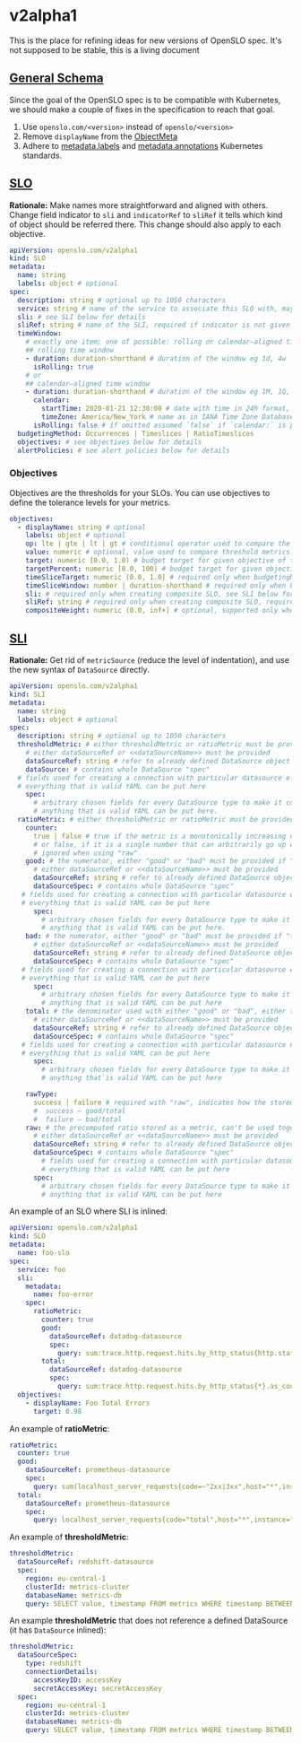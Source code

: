 # v2alpha1

This is the place for refining ideas for new versions of OpenSLO spec. It's not supposed to be stable, this is a living document

## [General Schema](https://github.com/OpenSLO/OpenSLO?tab=readme-ov-file#general-schema)

Since the goal of the OpenSLO spec is to be compatible with Kubernetes, we should make a couple of fixes
in the specification to reach that goal.

1. Use `openslo.com/<version>` instead of `openslo/<version>`
2. Remove `displayName` from the [ObjectMeta](https://kubernetes.io/docs/reference/generated/kubernetes-api/v1.28/#objectmeta-v1-meta)
3. Adhere to [metadata.labels](https://kubernetes.io/docs/concepts/overview/working-with-objects/labels/) and
   [metadata.annotations](https://kubernetes.io/docs/concepts/overview/working-with-objects/annotations/) Kubernetes standards.

## [SLO](../README.md#slo)

**Rationale:** Make names more straightforward and aligned with others. Change field indicator to `sli` and `indicatorRef` to `sliRef`
it tells which kind of object should be referred there. This change should also apply to each objective.

```yaml
apiVersion: openslo.com/v2alpha1
kind: SLO
metadata:
  name: string
  labels: object # optional
spec:
  description: string # optional up to 1050 characters
  service: string # name of the service to associate this SLO with, may refer (depends on implementation) to existing object Kind: Service
  sli: # see SLI below for details
  sliRef: string # name of the SLI, required if indicator is not given and you want to reference to existing SLI
  timeWindow:
    # exactly one item; one of possible: rolling or calendar–aligned time window
    ## rolling time window
    - duration: duration-shorthand # duration of the window eg 1d, 4w
      isRolling: true
    # or
    ## calendar–aligned time window
    - duration: duration-shorthand # duration of the window eg 1M, 1Q, 1Y
      calendar:
        startTime: 2020-01-21 12:30:00 # date with time in 24h format, format without time zone
        timeZone: America/New_York # name as in IANA Time Zone Database
      isRolling: false # if omitted assumed `false` if `calendar:` is present
  budgetingMethod: Occurrences | Timeslices | RatioTimeslices
  objectives: # see objectives below for details
  alertPolicies: # see alert policies below for details
```

### Objectives

Objectives are the thresholds for your SLOs. You can use objectives to define
the tolerance levels for your metrics.

```yaml
objectives:
  - displayName: string # optional
    labels: object # optional
    op: lte | gte | lt | gt # conditional operator used to compare the SLI against the value. Only needed when using a thresholdMetric
    value: numeric # optional, value used to compare threshold metrics. Only needed when using a thresholdMetric
    target: numeric [0.0, 1.0) # budget target for given objective of the SLO, can't be used with targetPercent
    targetPercent: numeric [0.0, 100) # budget target for given objective of the SLO, can't be used with target
    timeSliceTarget: numeric (0.0, 1.0] # required only when budgetingMethod is set to TimeSlices
    timeSliceWindow: number | duration-shorthand # required only when budgetingMethod is set to TimeSlices or RatioTimeslices
    sli: # required only when creating composite SLO, see SLI below for more details
    sliRef: string # required only when creating composite SLO, required if sli is not given.
    compositeWeight: numeric (0.0, inf+] # optional, supported only when declaring multiple objectives, default value 1.
```

## [SLI](../README.md#sli)

**Rationale:** Get rid of `metricSource` (reduce the level of indentation), and use the new syntax of `DataSource` directly.

```yaml
apiVersion: openslo.com/v2alpha1
kind: SLI
metadata:
  name: string
  labels: object # optional
spec:
  description: string # optional up to 1050 characters
  thresholdMetric: # either thresholdMetric or ratioMetric must be provided
    # either dataSourceRef or <<dataSourceName>> must be provided
    dataSourceRef: string # refer to already defined DataSource object
    dataSource: # contains whole DataSource "spec"
  # fields used for creating a connection with particular datasource e.g. AccessKeys, SecretKeys, etc.
  # everything that is valid YAML can be put here
    spec:
      # arbitrary chosen fields for every DataSource type to make it comfortable to use
      # anything that is valid YAML can be put here.
  ratioMetric: # either thresholdMetric or ratioMetric must be provided
    counter:
      true | false # true if the metric is a monotonically increasing counter,
      # or false, if it is a single number that can arbitrarily go up or down
      # ignored when using "raw"
    good: # the numerator, either "good" or "bad" must be provided if "total" is used
      # either dataSourceRef or <<dataSourceName>> must be provided
      dataSourceRef: string # refer to already defined DataSource object
      dataSourceSpec: # contains whole DataSource "spec"
   # fields used for creating a connection with particular datasource e.g. AccessKeys, SecretKeys, etc.
   # everything that is valid YAML can be put here
      spec:
        # arbitrary chosen fields for every DataSource type to make it comfortable to use
        # anything that is valid YAML can be put here.
    bad: # the numerator, either "good" or "bad" must be provided if "total" is used
      # either dataSourceRef or <<dataSourceName>> must be provided
      dataSourceRef: string # refer to already defined DataSource object
      dataSourceSpec: # contains whole DataSource "spec"
   # fields used for creating a connection with particular datasource e.g. AccessKeys, SecretKeys, etc.
   # everything that is valid YAML can be put here
      spec:
        # arbitrary chosen fields for every DataSource type to make it comfortable to use
        # anything that is valid YAML can be put here
    total: # the denominator used with either "good" or "bad", either this or "raw" must be used
      # either dataSourceRef or <<dataSourceName>> must be provided
      dataSourceRef: string # refer to already defined DataSource object
      dataSourceSpec: # contains whole DataSource "spec"
   # fields used for creating a connection with particular datasource e.g. AccessKeys, SecretKeys, etc.
   # everything that is valid YAML can be put here
      spec:
        # arbitrary chosen fields for every DataSource type to make it comfortable to use
        # anything that is valid YAML can be put here

    rawType:
      success | failure # required with "raw", indicates how the stored ratio was calculated:
      #  success – good/total
      #  failure – bad/total
    raw: # the precomputed ratio stored as a metric, can't be used together with good/bad/total
      # either dataSourceRef or <<dataSourceName>> must be provided
      dataSourceRef: string # refer to already defined DataSource object
      dataSourceSpec: # contains whole DataSource "spec"
        # fields used for creating a connection with particular datasource e.g. AccessKeys, SecretKeys, etc.
        # everything that is valid YAML can be put here
      spec:
        # arbitrary chosen fields for every DataSource type to make it comfortable to use
        # anything that is valid YAML can be put here
```

An example of an SLO where SLI is inlined:

```yaml
apiVersion: openslo.com/v2alpha1
kind: SLO
metadata:
  name: foo-slo
spec:
  service: foo
  sli:
    metadata:
      name: foo-error
    spec:
      ratioMetric:
        counter: true
        good:
          dataSourceRef: datadog-datasource
          spec:
            query: sum:trace.http.request.hits.by_http_status{http.status_code:200}.as_count()
        total:
          dataSourceRef: datadog-datasource
          spec:
            query: sum:trace.http.request.hits.by_http_status{*}.as_count()
  objectives:
    - displayName: Foo Total Errors
      target: 0.98
```

An example of **ratioMetric**:

```yaml
ratioMetric:
  counter: true
  good:
    dataSourceRef: prometheus-datasource
    spec:
      query: sum(localhost_server_requests{code=~"2xx|3xx",host="*",instance="127.0.0.1:9090"})
  total:
    dataSourceRef: prometheus-datasource
    spec:
      query: localhost_server_requests{code="total",host="*",instance="127.0.0.1:9090"}
```

An example of **thresholdMetric**:

```yaml
thresholdMetric:
  dataSourceRef: redshift-datasource
  spec:
    region: eu-central-1
    clusterId: metrics-cluster
    databaseName: metrics-db
    query: SELECT value, timestamp FROM metrics WHERE timestamp BETWEEN :date_from AND :date_to
```

An example **thresholdMetric** that does not reference a defined DataSource (it has `DataSource` inlined):

```yaml
thresholdMetric:
  dataSourceSpec:
    type: redshift
    connectionDetails:
      accessKeyID: accessKey
      secretAccessKey: secretAccessKey
  spec:
    region: eu-central-1
    clusterId: metrics-cluster
    databaseName: metrics-db
    query: SELECT value, timestamp FROM metrics WHERE timestamp BETWEEN :date_from AND :date_to
```
